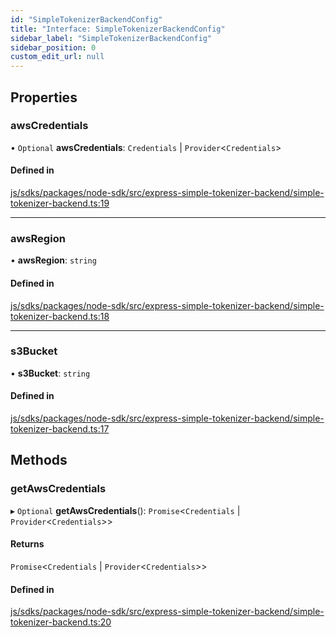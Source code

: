```yaml
---
id: "SimpleTokenizerBackendConfig"
title: "Interface: SimpleTokenizerBackendConfig"
sidebar_label: "SimpleTokenizerBackendConfig"
sidebar_position: 0
custom_edit_url: null
---
```


## Properties

### awsCredentials

• `Optional` **awsCredentials**: `Credentials` \| `Provider`<`Credentials`\>

#### Defined in

[js/sdks/packages/node-sdk/src/express-simple-tokenizer-backend/simple-tokenizer-backend.ts:19](https://github.com/refinery-labs/lunasec-node-monorepo/blob/455e30d/js/sdks/packages/node-sdk/src/express-simple-tokenizer-backend/simple-tokenizer-backend.ts#L19)

___

### awsRegion

• **awsRegion**: `string`

#### Defined in

[js/sdks/packages/node-sdk/src/express-simple-tokenizer-backend/simple-tokenizer-backend.ts:18](https://github.com/refinery-labs/lunasec-node-monorepo/blob/455e30d/js/sdks/packages/node-sdk/src/express-simple-tokenizer-backend/simple-tokenizer-backend.ts#L18)

___

### s3Bucket

• **s3Bucket**: `string`

#### Defined in

[js/sdks/packages/node-sdk/src/express-simple-tokenizer-backend/simple-tokenizer-backend.ts:17](https://github.com/refinery-labs/lunasec-node-monorepo/blob/455e30d/js/sdks/packages/node-sdk/src/express-simple-tokenizer-backend/simple-tokenizer-backend.ts#L17)

## Methods

### getAwsCredentials

▸ `Optional` **getAwsCredentials**(): `Promise`<`Credentials` \| `Provider`<`Credentials`\>\>

#### Returns

`Promise`<`Credentials` \| `Provider`<`Credentials`\>\>

#### Defined in

[js/sdks/packages/node-sdk/src/express-simple-tokenizer-backend/simple-tokenizer-backend.ts:20](https://github.com/refinery-labs/lunasec-node-monorepo/blob/455e30d/js/sdks/packages/node-sdk/src/express-simple-tokenizer-backend/simple-tokenizer-backend.ts#L20)
